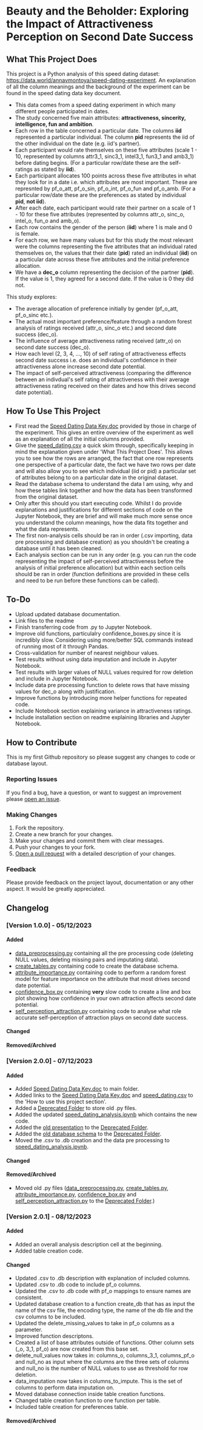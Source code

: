 # Beauty and the Beholder: Exploring the Impact of Attractiveness Perception on Second Date Success

## What This Project Does
This project is a Python analysis of this speed dating dataset: https://data.world/annavmontoya/speed-dating-experiment. An explanation of all the column meanings and the background of the experiment can be found in the speed dating data key document.

- This data comes from a speed dating experiment in which many different people participated in dates.
- The study concerned five main attributes: **attractiveness, sincerity, intelligence, fun and ambition**.
- Each row in the table concerned a particular date. The columns **iid** represented a particular individual. The column **pid** represents the iid of the other individual on the date (e.g. iid's partner).
- Each participant would rate themselves on these five attributes (scale 1 - 10, represented by columns attr3_1, sinc3_1, intel3_1, fun3_1 and amb3_1) before dating begins. (For a particular row/date these are the self-ratings as stated by **iid**).
- Each participant allocates 100 points across these five attributes in what they look for in a date i.e. which attributes are most important. These are represnted by pf_o_att, pf_o_sin, pf_o_int, pf_o_fun and pf_o_amb. (For a particular row/date these are the preferences as stated by individual **pid**, **not iid**).
- After each date, each participant would rate their partner on a scale of 1 - 10 for these five attributes (represented by columns attr_o, sinc_o, intel_o, fun_o and amb_o).
- Each row contains the gender of the person (**iid**) where 1 is male and 0 is female.
- For each row, we have many values but for this study the most relevant were the columns representing the five attributes that an individual rated themselves on, the values that their date (**pid**) rated an individual (**iid**) on a particular date across these five attributes and the initial preference allocation.
- We have a **dec_o** column representing the decision of the partner (**pid**). If the value is 1, they agreed for a second date. If the value is 0 they did not.

This study explores:
- The average allocation of preference initially by gender (pf_o_att, pf_o_sinc etc.).
- The actual most important preference/feature through a random forest analysis of ratings received (attr_o, sinc_o etc.) and second date success (dec_o).
- The influence of average attractiveness rating received (attr_o) on second date success (dec_o).
- How each level (2, 3, 4, ..., 10) of self rating of attractiveness effects second date success i.e. does an individual's confidence in their attractiveness alone increase second date potential.
- The impact of self-perceived attractiveness (comparing the difference between an indivdual's self rating of attractiveness with their average attractiveness rating received on their dates and how this drives second date potential).

## How To Use This Project

- First read the [Speed Dating Data Key.doc](https://github.com/MightyFunkster/speed_dating/blob/main/Speed%20Dating%20Data%20Key.doc) provided by those in charge of the experiment. This gives an entire overview of the experiment as well as an explanation of all the initial columns provided.
- Give the [speed_dating.csv](https://github.com/MightyFunkster/speed_dating/blob/main/speed_dating.csv) a quick skim through, specifically keeping in mind the explanation given under 'What This Project Does'. This allows you to see how the rows are arranged, the fact that one row represents one perspective of a particular date, the fact we have two rows per date and will also allow you to see which individual (iid or pid) a particular set of attributes belong to on a particular date in the original dataset.
- Read the database schema to understand the data I am using, why and how these tables link together and how the data has been transformed from the original dataset.
- Only after this should you start executing code. Whilst I do provide explanations and justifications for different sections of code on the Jupyter Notebook, they are brief and will make much more sense once you understand the column meanings, how the data fits together and what the data represents.
- The first non-analysis cells should be ran in order (.csv importing, data pre processing and database creation) as you shouldn't be creating a database until it has been cleaned.
- Each analysis section can be run in any order (e.g. you can run the code representing the impact of self-perceived attractiveness before the analysis of initial preference allocation) but within each section cells should be ran in order (function definitions are provided in these cells and need to be run before these functions can be called).

## To-Do

- Upload updated database documentation.
- Link files to the readme
- Finish transferring code from .py to Jupyter Notebook.
- Improve old functions, particulalry confidence_boxes.py since it is incredibly slow. Considering using more/better SQL commands instead of running most of it through Pandas.
- Cross-validation for number of nearest neighbour values.
- Test results without using data imputation and include in Jupyter Notebook.
- Test results with larger values of NULL values required for row deletion and include in Jupyter Notebook.
- Include data pre processing function to delete rows that have missing values for dec_o along with justification.
- Improve functions by introducing more helper functions for repeated code.
- Include Notebook section explaining variance in attractiveness ratings.
- Include installation section on readme explaining libraries and Jupyter Notebook.
  
## How to Contribute

This is my first Github repository so please suggest any changes to code or database layout.

### Reporting Issues

If you find a bug, have a question, or want to suggest an improvement please [open an issue](https://github.com/mightyfunkster/speed_dating/issues).

### Making Changes

1. Fork the repository.
2. Create a new branch for your changes.
3. Make your changes and commit them with clear messages.
4. Push your changes to your fork.
5. [Open a pull request](https://github.com/mightyfunkster/speed_dating/compare) with a detailed description of your changes.

### Feedback

Please provide feedback on the project layout, documentation or any other aspect. It would be greatly appreciated.

## Changelog

### [Version 1.0.0] - 05/12/2023

#### Added
- [data_preprocessing.py](https://github.com/MightyFunkster/speed_dating/blob/main/data_preprocessing.py) containing all the pre processing code (deleting NULL values, deleting missing pairs and imputating data).
- [create_tables.py](https://github.com/MightyFunkster/speed_dating/blob/main/create_tables.py) containing code to create the database schema.
- [attribute_importance.py](https://github.com/MightyFunkster/speed_dating/blob/main/attribute_importance.py) containing code to perform a random forest model for feature importance on the attribute that most drives second date potential.
- [confidence_box.py](https://github.com/MightyFunkster/speed_dating/blob/main/confidence_box.py) containing **very** slow code to create a line and box plot showing how confidence in your own attraction affects second date potential.
- [self_perception_attraction.py](https://github.com/MightyFunkster/speed_dating/blob/main/self_perception_attraction.py) containing code to analyse what role accurate self-perception of attraction plays on second date success.

#### Changed

#### Removed/Archived

### [Version 2.0.0] - 07/12/2023

#### Added
- Added [Speed Dating Data Key.doc](https://github.com/MightyFunkster/speed_dating/blob/main/Speed%20Dating%20Data%20Key.doc) to main folder.
- Added links to the [Speed Dating Data Key.doc](https://github.com/MightyFunkster/speed_dating/blob/main/Speed%20Dating%20Data%20Key.doc) and [speed_dating.csv](https://github.com/MightyFunkster/speed_dating/blob/main/speed_dating.csv) to the 'How to use this project section'.
- Added a [Deprecated Folder](https://github.com/MightyFunkster/speed_dating/tree/main/Deprecated) to store old .py files.
- Added the updated [speed_dating_analysis.ipynb](https://github.com/MightyFunkster/speed_dating/blob/main/speed_dating_analysis.ipynb) which contains the new code.
- Added the [old presentation](https://github.com/MightyFunkster/speed_dating/blob/main/Deprecated/Beauty%20and%20the%20Beholder.pptx) to the [Deprecated Folder](https://github.com/MightyFunkster/speed_dating/tree/main/Deprecated).
- Added the [old database schema](https://github.com/MightyFunkster/speed_dating/blob/main/Deprecated/Database%20Documentation.pdf) to the [Deprecated Folder](https://github.com/MightyFunkster/speed_dating/tree/main/Deprecated).
- Moved the .csv to .db creation and the data pre processing to [speed_dating_analysis.ipynb](https://github.com/MightyFunkster/speed_dating/blob/main/speed_dating_analysis.ipynb).

#### Changed

#### Removed/Archived
- Moved old .py files ([data_preprocessing.py](https://github.com/MightyFunkster/speed_dating/blob/main/Deprecated/data_preprocessing.py), [create_tables.py](https://github.com/MightyFunkster/speed_dating/blob/main/Deprecated/create_tables.py), [attribute_importance.py](https://github.com/MightyFunkster/speed_dating/blob/main/Deprecated/attribute_importance.py), [confidence_box.py](https://github.com/MightyFunkster/speed_dating/blob/main/Deprecated/confidence_box.py) and [self_perception_attraction.py](https://github.com/MightyFunkster/speed_dating/blob/main/Deprecated/self_perception_attraction.py) to the [Deprecated Folder](https://github.com/MightyFunkster/speed_dating/tree/main/Deprecated).)

### [Version 2.0.1] - 08/12/2023

#### Added
- Added an overall analysis description cell at the beginning.
- Added table creation code.

#### Changed
- Updated .csv to .db description with explanation of included columns.
- Updated .csv to .db code to include pf_o columns.
- Updated the .csv to .db code with pf_o mappings to ensure names are consistent.
- Updated database creation to a function create_db that has as input the name of the csv file, the encoding type, the name of the db file and the csv columns to be included.
- Updated the delete_missing_values to take in pf_o columns as a parameter.
- Improved function descriptons.
- Created a list of base attributes outside of functions. Other column sets (_o, 3_1, pf_o) are now created from this base set.
- delete_null_values now takes in: columns_o, columns_3_1, columns_pf_o and null_no as input where the columns are the three sets of columns and null_no is the number of NULL values to use as threshold for row deletion.
- data_imputation now takes in columns_to_impute. This is the set of columns to perform data imputation on.
- Moved database connection inside table creation functions.
- Changed table creation function to one function per table.
- Included table creation for preferences table.

#### Removed/Archived

